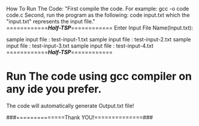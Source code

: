 How To Run The Code:
"First compile the code. For example: 
gcc -o code code.c
Second, run the program as the following:
code input.txt
which the "input.txt" represents the input file."                                                                       
============***Half-TSP***============
Enter Input File Name(Input.txt):

sample input file :  test-input-1.txt
sample input file :  test-input-2.txt
sample input file :  test-input-3.txt
sample input file :  test-input-4.txt
============***Half-TSP***============
# Run The code using gcc compiler on any ide you prefer.

The code will automatically generate Output.txt file!

###==============Thank YOU!==============###

